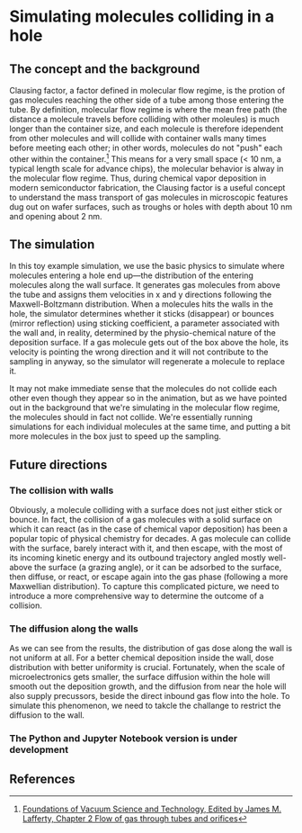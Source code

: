 # Simulating molecules colliding in a hole

## The concept and the background

Clausing factor, a factor defined in molecular flow regime, is the protion of gas molecules reaching the other side of a tube among those entering the tube. By definition, molecular flow regime is where the mean free path (the distance a molecule travels before colliding with other moleules) is much longer than the container size, and each molecule is therefore idependent from other molecules and will collide with container walls many times before meeting each other; in other words, molecules do not "push" each other within the container.[^1] This means for a very small space (< 10 nm, a typical length scale for advance chips), the molecular behavior is alway in the molecular flow regime. Thus, during chemical vapor deposition in modern semiconductor fabrication, the Clausing factor is a useful concept to understand the mass transport of gas molecules in microscopic features dug out on wafer surfaces, such as troughs or holes with depth about 10 nm and opening about 2 nm.

## The simulation

[](https://github.com/xzhao287/Clausing_factor_2D/blob/main/Clausing_factor_2D.gif)

In this toy example simulation, we use the basic physics to simulate where molecules entering a hole end up—the distribution of the entering molecules along the wall surface. It generates gas molecules from above the tube and assigns them velocities in x and y directions following the Maxwell-Boltzmann distribution. When a molecules hits the walls in the hole, the simulator determines whether it sticks (disappear) or bounces (mirror reflection) using sticking coefficient, a parameter associated with the wall and, in reality, determined by the physio-chemical nature of the deposition surface. If a gas molecule gets out of the box above the hole, its velocity is pointing the wrong direction and it will not contribute to the sampling in anyway, so the simulator will regenerate a molecule to replace it.

It may not make immediate sense that the molecules do not collide each other even though they appear so in the animation, but as we have pointed out in the background that we're simulating in the molecular flow regime, the molecules should in fact not collide. We're essentially running simulations for each individual molecules at the same time, and putting a bit more molecules in the box just to speed up the sampling.

## Future directions

### The collision with walls

Obviously, a molecule colliding with a surface does not just either stick or bounce. In fact, the collision of a gas molecules with a solid surface on which it can react (as in the case of chemical vapor deposition) has been a popular topic of physical chemistry for decades. A gas molecule can collide with the surface, barely interact with it, and then escape, with the most of its incoming kinetic energy and its outbound trajectory angled mostly well-above the surface (a grazing angle), or it can be adsorbed to the surface, then diffuse, or react, or escape again into the gas phase (following a more Maxwellian distribution). To capture this complicated picture, we need to introduce a more comprehensive way to determine the outcome of a collision.

### The diffusion along the walls

As we can see from the results, the distribution of gas dose along the wall is not uniform at all. For a better chemical deposition inside the wall, dose distribution with better uniformity is crucial. Fortunately, when the scale of microelectronics gets smaller, the surface diffusion within the hole will smooth out the deposition growth, and the diffusion from near the hole will also supply precussors, beside the direct inbound gas flow into the hole. To simulate this phenomenon, we need to takcle the challange to restrict the diffusion to the wall.

### The Python and Jupyter Notebook version is under development

## References

[^1]: [Foundations of Vacuum Science and Technology, Edited by James M. Lafferty, Chapter 2 Flow of gas through tubes and orifices](https://atomoptics-nas.uoregon.edu/~tbrown/files/strontium_vacuum_system/Research%20Papers/Livesey_mod.pdf)
